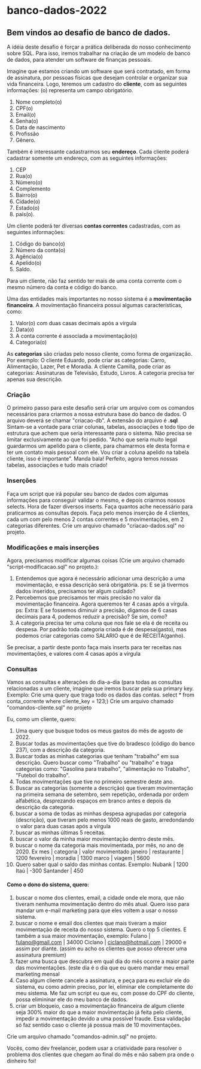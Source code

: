 # banco-dados-2022

## Bem vindos ao desafio de banco de dados.

A idéia deste desafio é forçar a prática deliberada do nosso conhecimento sobre SQL.
Para isso, iremos trabalhar na criação de um modelo de banco de dados, para atender um software de finanças pessoais.

Imagine que estamos criando um software que será contratado, em forma de assinatura, por pessoas físicas que desejam controlar 
    e organizar sua vida financeira.
Logo, teremos um cadastro do **cliente**, com as seguintes informações: (o) representa um campo obrigatório.
1. Nome completo(o) 
2. CPF(o)
3. Email(o)
4. Senha(o)
5. Data de nascimento
6. Profissão
7. Gênero. 

Também é interessante cadastrarmos seu **endereço**. Cada cliente poderá cadastrar somente um endereço, com as seguintes informações:
1. CEP
2. Rua(o)
3. Número(o)
4. Complemento
5. Bairro(o)
6. Cidade(o)
7. Estado(o)
8. país(o).

Um cliente poderá ter diversas **contas correntes** cadastradas, com as seguintes informações:
1. Código do banco(o)
2. Número da conta(o)
3. Agência(o)
4. Apelido(o)
5. Saldo.

Para um cliente, não faz sentido ter mais de uma conta corrente com o mesmo número da conta e código do banco.

Uma das entidades mais importantes no nosso sistema é a **movimentação financeira**.
A movimentação financeira possui algumas características, como:

1. Valor(o) com duas casas decimais após a vírgula
2. Data(o)
3. A conta corrente é associada a movimentação(o)
4. Categoria(o)

As **categorias** são criadas pelo nosso cliente, como forma de organização.
Por exemplo: 
O cliente Eduardo, pode criar as categorias: Carro, Alimentação, Lazer, Pet e Moradia.
A cliente Camilla, pode criar as categorias: Assinaturas de Televisão, Estudo, Livros.
A categoria precisa ter apenas sua descrição.

### Criação ###

O primeiro passo para este desafio será criar um arquivo com os comandos necessários para criarmos a nossa 
estrutura base do banco de dados. O arquivo deverá se chamar "criacao-db". A extensão do arquivo é **.sql**
Sintam-se a vontade para criar colunas, tabelas, associações e todo tipo de estrutura que achem que seria interessante 
para o sistema. Não precisa se limitar exclusivamente ao que foi pedido.
"Acho que seria muito legal guardarmos um apelido para o cliente, para chamarmos ele desta forma
e ter um contato mais pessoal com ele. Vou criar a coluna apelido na tabela cliente, isso é importante". Manda bala!
Perfeito, agora temos nossas tabelas, associações e tudo mais criado!

### Inserções ###

Faça um script que irá popular seu banco de dados com algumas informações para conseguir validar o mesmo, e depois criarmos nossos selects.
Hora de fazer diversos inserts. Faça quantos ache necessário para praticarmos as consultas depois.
Faça pelo menos inserção de 4 clientes, cada um com pelo menos 2 contas correntes e 5 movimentações, em 2 categorias diferentes.
Crie um arquivo chamado "criacao-dados.sql" no projeto.

### Modificações e mais inserções ###

Agora, precisamos modificar algumas coisas (Crie um arquivo chamado "script-modificacao.sql" no projeto.):
1. Entendemos que agora é necessário adicionar uma descrição a uma movimentação, e essa descrição será obrigatória.
ps: E se já tivermos dados inseridos, precisamos ter algum cuidado?
2. Percebemos que precisamos ter mais precisão no valor da movimentação financeira. Agora queremos ter 4 casas após a vírgula.
ps: Extra: E se fossemos diminuir a precisão, digamos de 6 casas decimais para 4, podemos reduzir a precisão? Se sim, como?
3. A categoria precisa ter uma coluna que nos fale se ela é de receita ou despesa. Por padrão toda 
categoria criada é de despesa(gasto), mas podemos criar categorias como SALARIO que é de RECEITA(ganho).

Se precisar, a partir deste ponto faça mais inserts para ter receitas nas movimentações, e valores com 4 casas após a vírgula

### Consultas ###

Vamos as consultas e alterações do dia-a-dia (para todas as consultas relacionadas a um cliente, imagine que iremos
buscar pela sua primary key. Exemplo: Crie uma query que traga todo os dados das contas.
select * from conta_corrente where cliente_key = 123;) Crie um arquivo chamado "comandos-cliente.sql" no projeto

Eu, como um cliente, quero:

1. Uma query que busque todos os meus gastos do mês de agosto de 2022.
2. Buscar todas as movimentações que tive do bradesco (código do banco 237), com a descrição da categoria.
3. Buscar todas as minhas categorias que tenham "trabalho" em sua descrição. Quero buscar como "Trabalho" ou "trabalho"
e traga categorias como: "Gasolina para trabalho", "alimentação no Trabalho", "Futebol do trabalho".
4. Todas movimentações que tive no primeiro semestre deste ano.
5. Buscar as categorias (somente a descrição) que tiveram movimentação na primeira semana de setembro, sem repetição, ordenada por ordem alfabética, 
desprezando espaços em branco antes e depois da descrição da categoria.
6. buscar a soma de todas as minhas despesa agrupadas por categoria (descrição), que tiveram pelo menos 1000 reais de gasto, arredondando o valor para duas casas após a vírgula
7. buscar as minhas últimas 5 receitas.
8. buscar o valor da minha maior movimentação dentro deste mês.
9. buscar o nome da categoria mais movimentada, por mês, no ano de 2020. Ex
    mes | categoria | valor movimentado
    janeiro | restaurante | 1200
    fevereiro | moradia | 1300
    marco | viagem | 5600
10. Quero saber qual o saldo das minhas contas. Exemplo:
    Nubank | 1200
    Itaú | -300
    Santander | 450


#### Como o dono do sistema, quero: ####


1. buscar o nome dos clientes, email, a cidade onde ele mora, que não tiveram nenhuma movimentação dentro do mês atual. 
Quero isso para mandar um e-mail marketing para que eles voltem a usar o nosso sistema.
2. buscar o nome e email dos clientes que mais tiveram a maior movimentação de receita do nosso sistema. Quero o top 5 clientes.
E também a sua maior movimentação, exemplo:
Fulano | fulano@gmail.com | 34000
Ciclano | ciclano@hotmail.com | 29000 e assim por diante. (assim eu acho os clientes que posso oferecer uma assinatura premium)
3. fazer uma busca que descubra em qual dia do mês ocorre a maior parte das movimentações. (este dia é o dia que eu quero mandar meu email
marketing mensal
4. Caso algum cliente cancele a assinatura, e peça para eu excluir ele do sistema, eu como admin preciso, por lei, eliminar ele 
completamente do meu sistema. Me faz um script eu que eu, com posse do CPF do cliente, possa elimininar ele do meu banco de dados.
5. criar um bloqueio, caso a movimentação financeira de algum cliente seja 300% maior do que a maior movimentação já feita pelo cliente, impedir
a movimentação devido a uma possível fraude. Essa validação só faz sentido caso o cliente já possua mais de 10 movimentações.

Crie um arquivo chamado "comandos-admin.sql" no projeto.


Vocês, como dev freelancer, podem usar a criatividade para resolver o problema dos clientes que chegam ao final
do mês e não sabem pra onde o dinheiro foi!
